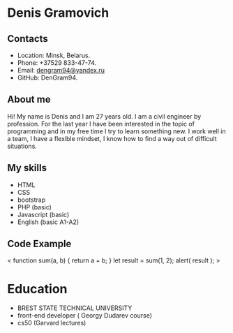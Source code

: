 
# Denis Gramovich
## Contacts
* Location: Minsk, Belarus.
* Phone: +37529 833-47-74.
* Email: dengram94@yandex.ru
* GitHub: DenGram94.
## About me
Hi! My name is Denis and I am 27 years old. I am a civil engineer by profession. For the last year I have been interested in the topic of programming and in my free time I try to learn something new. I work well in a team, I have a flexible mindset, I know how to find a way out of difficult situations.
## My skills
* HTML
* CSS
* bootstrap
* PHP (basic)
* Javascript (basic)
* English (basic A1-A2)
## Code Example
< function sum(a, b) {
return a + b; 
} let result = sum(1, 2);
alert( result ); >
# Education
* BREST STATE TECHNICAL UNIVERSITY
* front-end developer ( Georgy Dudarev course)
* cs50 (Garvard lectures)